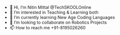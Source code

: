 - 👋 Hi, I’m Nitin Mittal @TechSKOOLOnline
- 👀 I’m interested in Teaching & Learning both
- 🌱 I’m currently learning New Age Coding Languages
- 💞️ I’m looking to collaborate on Robotics Projects
- 📫 How to reach me +91-8195026260

<!---
TechSKOOLOnline/TechSKOOLOnline is a ✨ special ✨ repository because its `README.md` (this file) appears on your GitHub profile.
You can click the Preview link to take a look at your changes.
--->
